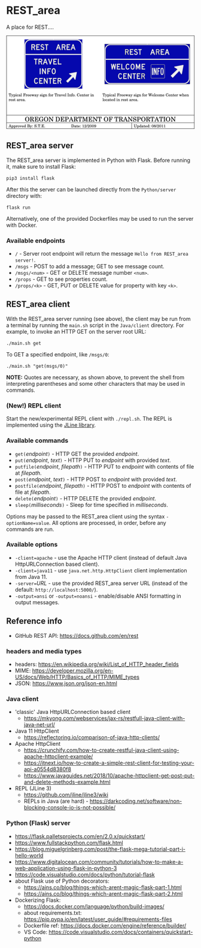 
# REST_area

A place for REST....

![REST AREA](images/REST_area.png)

## REST_area server

The REST_area server is implemented in Python with Flask.  Before running it, make sure to install Flask:

    pip3 install flask

After this the server can be launched directly from the `Python/server` directory with:

    flask run

Alternatively, one of the provided Dockerfiles may be used to run the server with Docker.

### Available endpoints

- `/` - Server root endpoint will return the message `Hello from REST_area server!`.
- `/msgs` - POST to add a message; GET to see message count.
- `/msgs/<num>` - GET or DELETE message number `<num>`.
- `/props` - GET to see properties count.
- `/props/<k>` - GET, PUT or DELETE value for property with key `<k>`.

## REST_area client

With the REST_area server running (see above), the client may be run from a terminal by running the `main.sh` script in the `Java/client` directory.  For example, to invoke an HTTP GET on the server root URL:

    ./main.sh get

To GET a specified endpoint, like `/msgs/0`:

    ./main.sh "get(msgs/0)"

__NOTE:__ Quotes are necessary, as shown above, to prevent the shell from interpreting parentheses and some other characters that may be used in commands.

### (New!) REPL client

Start the new/experimental REPL client with `./repl.sh`.  The REPL is implemented using the [JLine library](https://github.com/jline/jline3).

### Available commands
- `get(`_endpoint_`)` - HTTP GET the provided _endpoint_.
- `put(`_endpoint_, _text_`)` - HTTP PUT to _endpoint_ with provided _text_.
- `putfile(`_endpoint_, _filepath_`)` - HTTP PUT to _endpoint_ with contents of file at _filepath_.
- `post(`_endpoint_, _text_`)` - HTTP POST to _endpoint_ with provided _text_.
- `postfile(`_endpoint_, _filepath_`)` - HTTP POST to _endpoint_ with contents of file at _filepath_.
- `delete(`_endpoint_`)` - HTTP DELETE the provided _endpoint_.
- `sleep(`_milliseconds_`)` - Sleep for time specified in _milliseconds_.

Options may be passed to the REST_area client using the syntax `-optionName=value`.  All options are processed, in order, before any commands are run.

### Available options
- `-client=apache` - use the Apache HTTP client (instead of default Java HttpURLConnection based client).
- `-client=java11` - use `java.net.http.HttpClient` client implementation from Java 11.
- `-server=`_URL_ - use the provided REST_area server URL (instead of the default: `http://localhost:5000/`).
- `-output=ansi` or `-output=noansi` - enable/disable ANSI formatting in output messages.

## Reference info

- GitHub REST API: https://docs.github.com/en/rest

### headers and media types

- headers: https://en.wikipedia.org/wiki/List_of_HTTP_header_fields
- MIME: https://developer.mozilla.org/en-US/docs/Web/HTTP/Basics_of_HTTP/MIME_types
- JSON: https://www.json.org/json-en.html

### Java client

- 'classic' Java HttpURLConnection based client
  - https://mkyong.com/webservices/jax-rs/restfull-java-client-with-java-net-url/
- Java 11 HttpClient
  - https://reflectoring.io/comparison-of-java-http-clients/
- Apache HttpClient
  - https://crunchify.com/how-to-create-restful-java-client-using-apache-httpclient-example/
  - https://itnext.io/how-to-create-a-simple-rest-client-for-testing-your-api-a0554d8380f8
  - https://www.javaguides.net/2018/10/apache-httpclient-get-post-put-and-delete-methods-example.html
- REPL (JLine 3)
  - https://github.com/jline/jline3/wiki
  - REPLs in Java (are hard) - https://darkcoding.net/software/non-blocking-console-io-is-not-possible/ 

### Python (Flask) server

- https://flask.palletsprojects.com/en/2.0.x/quickstart/
- https://www.fullstackpython.com/flask.html
- https://blog.miguelgrinberg.com/post/the-flask-mega-tutorial-part-i-hello-world
- https://www.digitalocean.com/community/tutorials/how-to-make-a-web-application-using-flask-in-python-3
- https://code.visualstudio.com/docs/python/tutorial-flask
- about Flask use of Python decorators:
  - https://ains.co/blog/things-which-arent-magic-flask-part-1.html
  - https://ains.co/blog/things-which-arent-magic-flask-part-2.html
- Dockerizing Flask:
  - https://docs.docker.com/language/python/build-images/
  - about requirements.txt: https://pip.pypa.io/en/latest/user_guide/#requirements-files
  - Dockerfile ref: https://docs.docker.com/engine/reference/builder/
  - VS Code: https://code.visualstudio.com/docs/containers/quickstart-python
